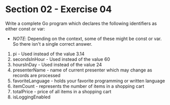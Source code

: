 # Section 02 - Exercise 04

Write a complete Go program which declares the following identifiers as either const or var:

* _NOTE_: Depending on the context, some of these might be const or var. So there isn't a single correct answer.

1. pi - Used instead of the value 3.14
2. secondsInHour - Used instead of the value 60
3. hoursInDay - Used instead of the value 24
4. presenterName - name of current presenter which may change as records are processed
5. favoriteLanguage - holds your favorite programming or written language
6. itemCount - represents the number of items in a shopping cart
7. totalPrice - price of all items in a shopping cart
8. isLoggingEnabled
